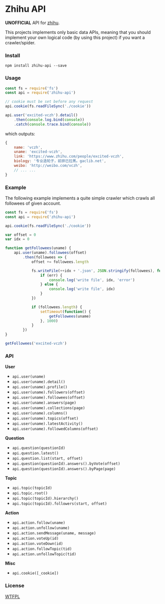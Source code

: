 # Zhihu API

**UNOFFICIAL** API for [zhihu](https://www.zhihu.com).

This projects implements only basic data APIs, meaning that you should implement your own logical code (by using this project) if you want a crawler/spider.

### Install

```
npm install zhihu-api --save
```

### Usage

```javascript
const fs = require('fs')
const api = require('zhihu-api')

// cookie must be set before any request
api.cookie(fs.readFileSync('./cookie'))

api.user('excited-vczh').detail()
    .then(console.log.bind(console))
    .catch(console.trace.bind(console))
```

which outputs:

```javascript
{
    name: 'vczh',
    uname: 'excited-vczh',
    link: 'https://www.zhihu.com/people/excited-vczh',
    biology: '专业造轮子，前排已拉黑。gaclib.net',
    weibo: 'http://weibo.com/vczh',
    // ... ...
}
```

### Example

The following example implements a quite simple crawler which crawls all followees of given account.

```javascript
const fs = require('fs')
const api = require('zhihu-api')

api.cookie(fs.readFileSync('./cookie'))

var offset = 0
var idx = 0

function getFollowees(uname) {
    api.user(uname).followees(offset)
        .then(followees => {
            offset += followees.length

            fs.writeFile(++idx + '.json', JSON.stringify(followees), function(err) {
                if (err) {
                    console.log('write file', idx, 'error')
                } else {
                    console.log('write file', idx)
                }
            })

            if (followees.length) {
                setTimeout(function() {
                    getFollowees(uname)
                }, 1000)
            }
        })
}

getFollowees('excited-vczh')
```

### API

**User**

- `api.user(uname)`
- `api.user(uname).detail()`
- `api.user(uname).profile()`
- `api.user(uname).followers(offset)`
- `api.user(uname).followees(offset)`
- `api.user(uname).answers(page)`
- `api.user(uname).collections(page)`
- `api.user(uname).columns()`
- `api.user(uname).topics(offset)`
- `api.user(uname).latestActivity()`
- `api.user(uname).followedColumns(offset)`

**Question**

- `api.question(questionId)`
- `api.question.latest()`
- `api.question.list(start, offset)`
- `api.question(questionId).answers().byVote(offset)`
- `api.question(questionId).answers().byPage(page)`

**Topic**

- `api.topic(topicId)`
- `api.topic.root()`
- `api.topic(topicId).hierarchy()`
- `api.topic(topicId).followers(start, offset)`

**Action**

- `api.action.follow(uname)`
- `api.action.unfollow(uname)`
- `api.action.sendMessage(uname, message)`
- `api.action.voteUp(id)`
- `api.action.voteDown(id)`
- `api.action.followTopic(tid)`
- `api.action.unfollowTopic(tid)`

**Misc**

- `api.cookie([_cookie])`

### License

[WTFPL](http://www.wtfpl.net/)
